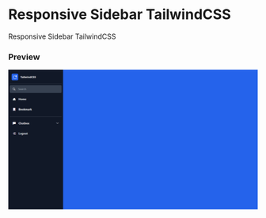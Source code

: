 # Responsive Sidebar TailwindCSS
Responsive Sidebar TailwindCSS

### Preview

![Screenshoot 1](https://github.com/abdanzamzam/responsive-sidebar-tailwindcss/blob/main/preview/Screenshot%201.png)

